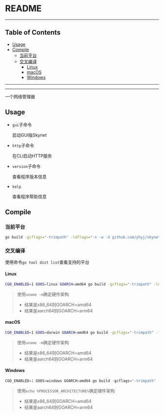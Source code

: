 # README

<!-- File: README.md -->
<!-- Author: YJ -->
<!-- Email: yj1516268@outlook.com -->
<!-- Created Time: 2023-10-27 14:44:26 -->

---

## Table of Contents

<!-- vim-markdown-toc GFM -->

* [Usage](#usage)
* [Compile](#compile)
  * [当前平台](#当前平台)
  * [交叉编译](#交叉编译)
    * [Linux](#linux)
    * [macOS](#macos)
    * [Windows](#windows)

<!-- vim-markdown-toc -->

---

<!------------------------------------->
<!--      _                     _    -->
<!--  ___| | ___   _ _ __   ___| |_  -->
<!-- / __| |/ / | | | '_ \ / _ \ __| -->
<!-- \__ \   <| |_| | | | |  __/ |_  -->
<!-- |___/_|\_\\__, |_| |_|\___|\__| -->
<!--           |___/                 -->
<!------------------------------------->

---

一个网络管理器

## Usage

- `gui`子命令

    启动GUI版Skynet

- `http`子命令

    在CLI启动HTTP服务

- `version`子命令

    查看程序版本信息

- `help`

    查看程序帮助信息

## Compile

### 当前平台

```bash
go build -gcflags="-trimpath" -ldflags="-s -w -X github.com/yhyj/skynet/general.GitCommitHash=`git rev-parse HEAD` -X github.com/yhyj/skynet/general.BuildTime=`date +%s` -X github.com/yhyj/skynet/general.BuildBy=$USER" -o build/skynet main.go
```

### 交叉编译

使用命令`go tool dist list`查看支持的平台

#### Linux

```bash
CGO_ENABLED=1 GOOS=linux GOARCH=amd64 go build -gcflags="-trimpath" -ldflags="-s -w -X github.com/yhyj/skynet/general.GitCommitHash=`git rev-parse HEAD` -X github.com/yhyj/skynet/general.BuildTime=`date +%s` -X github.com/yhyj/skynet/general.BuildBy=$USER" -o build/skynet main.go
```

> 使用`uname -m`确定硬件架构
>
> - 结果是x86_64则GOARCH=amd64
> - 结果是aarch64则GOARCH=arm64

#### macOS

```bash
CGO_ENABLED=1 GOOS=darwin GOARCH=amd64 go build -gcflags="-trimpath" -ldflags="-s -w -X github.com/yhyj/skynet/general.GitCommitHash=`git rev-parse HEAD` -X github.com/yhyj/skynet/general.BuildTime=`date +%s` -X github.com/yhyj/skynet/general.BuildBy=$USER" -o build/skynet main.go
```

> 使用`uname -m`确定硬件架构
>
> - 结果是x86_64则GOARCH=amd64
> - 结果是aarch64则GOARCH=arm64

#### Windows

```powershell
CGO_ENABLED=1 GOOS=windows GOARCH=amd64 go build -gcflags="-trimpath" -ldflags="-s -w -H windowsgui -X github.com/yhyj/skynet/general.GitCommitHash=`git rev-parse HEAD` -X github.com/yhyj/skynet/general.BuildTime=`date +%s` -X github.com/yhyj/skynet/general.BuildBy=$USER" -o build/skynet.exe main.go
```

> 使用`echo %PROCESSOR_ARCHITECTURE%`确定硬件架构
>
> - 结果是x86_64则GOARCH=amd64
> - 结果是aarch64则GOARCH=arm64
